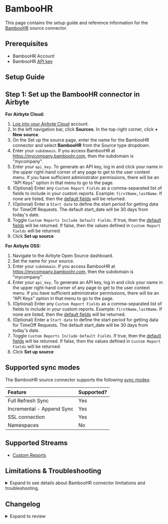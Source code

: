 # BambooHR

<HideInUI>

This page contains the setup guide and reference information for the [BambooHR](https://www.bamboohr.com/) source connector.

</HideInUI>

## Prerequisites

- BambooHR Account
- BambooHR [API key](https://documentation.bamboohr.com/docs)

## Setup Guide

## Step 1: Set up the BambooHR connector in Airbyte

<!-- env:cloud -->

**For Airbyte Cloud:**

1. [Log into your Airbyte Cloud](https://cloud.airbyte.com/workspaces) account.
2. In the left navigation bar, click **Sources**. In the top-right corner, click **+ New source**.
3. On the Set up the source page, enter the name for the BambooHR connector and select **BambooHR** from the Source type dropdown.
4. Enter your `subdomain`. If you access BambooHR at https://mycompany.bamboohr.com, then the subdomain is "mycompany".
5. Enter your `api_key`. To generate an API key, log in and click your name in the upper right-hand corner of any page to get to the user context menu. If you have sufficient administrator permissions, there will be an "API Keys" option in that menu to go to the page.
6. (Optional) Enter any `Custom Report Fields` as a comma-separated list of fields to include in your custom reports. Example: `firstName,lastName`. If none are listed, then the [default fields](https://documentation.bamboohr.com/docs/list-of-field-names) will be returned.
7. (Optional) Enter a `Start date` to define the start period for getting data for TimeOff Requests. The default start_date will be 30 days from today's date. 
8. Toggle `Custom Reports Include Default Fields`. If true, then the [default fields](https://documentation.bamboohr.com/docs/list-of-field-names) will be returned. If false, then the values defined in `Custom Report Fields` will be returned.
9. Click **Set up source**

<!-- /env:cloud -->

<!-- env:oss -->

**For Airbyte OSS:**

1. Navigate to the Airbyte Open Source dashboard.
2. Set the name for your source.
3. Enter your `subdomain`. If you access BambooHR at https://mycompany.bamboohr.com, then the subdomain is "mycompany".
4. Enter your `api_key`. To generate an API key, log in and click your name in the upper right-hand corner of any page to get to the user context menu. If you have sufficient administrator permissions, there will be an "API Keys" option in that menu to go to the page.
5. (Optional) Enter any `Custom Report Fields` as a comma-separated list of fields to include in your custom reports. Example: `firstName,lastName`. If none are listed, then the [default fields](https://documentation.bamboohr.com/docs/list-of-field-names) will be returned.
6. (Optional) Enter a `Start date` to define the start period for getting data for TimeOff Requests. The default start_date will be 30 days from today's date. 
7. Toggle `Custom Reports Include Default Fields`. If true, then the [default fields](https://documentation.bamboohr.com/docs/list-of-field-names) will be returned. If false, then the values defined in `Custom Report Fields` will be returned.
8. Click **Set up source**

<!-- /env:oss -->

<HideInUI>

## Supported sync modes

The BambooHR source connector supports the following [sync modes](https://docs.airbyte.com/cloud/core-concepts#connection-sync-modes):

| Feature                   | Supported? |
| :------------------------ | :--------- |
| Full Refresh Sync         | Yes        |
| Incremental - Append Sync | Yes        |
| SSL connection            | Yes        |
| Namespaces                | No         |

## Supported Streams

- [Custom Reports](https://documentation.bamboohr.com/reference/request-custom-report-1)

## Limitations & Troubleshooting

<details>
<summary>
Expand to see details about BambooHR connector limitations and troubleshooting.
</summary>

### Connector limitations

#### Rate limiting

BambooHR has the [rate limits](https://documentation.bamboohr.com/docs/api-details), but the connector should not run into API limitations under normal usage.

Please [create an issue](https://github.com/airbytehq/airbyte/issues) if you see any rate limit issues that are not automatically retried successfully.

### Troubleshooting

- Check out common troubleshooting issues for the BambooHR source connector on our [Airbyte Forum](https://github.com/airbytehq/airbyte/discussions).

</details>

## Changelog

<details>
  <summary>Expand to review</summary>

| Version | Date       | Pull Request                                             | Subject                                                                         |
| :------ | :--------- | :------------------------------------------------------- | :------------------------------------------------------------------------------ |
| 0.4.6 | 2024-08-24 | [44652](https://github.com/airbytehq/airbyte/pull/44652) | Update dependencies |
| 0.4.5 | 2024-08-17 | [44272](https://github.com/airbytehq/airbyte/pull/44272) | Update dependencies |
| 0.4.4 | 2024-08-12 | [43851](https://github.com/airbytehq/airbyte/pull/43851) | Update dependencies |
| 0.4.3 | 2024-08-10 | [43467](https://github.com/airbytehq/airbyte/pull/43467) | Update dependencies |
| 0.4.2 | 2024-08-03 | [43154](https://github.com/airbytehq/airbyte/pull/43154) | Update dependencies |
| 0.4.1 | 2024-07-27 | [42779](https://github.com/airbytehq/airbyte/pull/42779) | Update dependencies |
| 0.4.0 | 2024-07-18 | [41443](https://github.com/airbytehq/airbyte/pull/41443) | Add TimeOff Requests stream |
| 0.3.8 | 2024-07-20 | [42200](https://github.com/airbytehq/airbyte/pull/42200) | Update dependencies |
| 0.3.7 | 2024-07-13 | [41780](https://github.com/airbytehq/airbyte/pull/41780) | Update dependencies |
| 0.3.6 | 2024-07-10 | [41437](https://github.com/airbytehq/airbyte/pull/41437) | Update dependencies |
| 0.3.5 | 2024-07-09 | [41088](https://github.com/airbytehq/airbyte/pull/41088) | Update dependencies |
| 0.3.4 | 2024-07-06 | [40818](https://github.com/airbytehq/airbyte/pull/40818) | Update dependencies |
| 0.3.3 | 2024-06-25 | [40288](https://github.com/airbytehq/airbyte/pull/40288) | Update dependencies |
| 0.3.2 | 2024-06-22 | [40156](https://github.com/airbytehq/airbyte/pull/40156) | Update dependencies |
| 0.3.1 | 2024-06-06 | [39201](https://github.com/airbytehq/airbyte/pull/39201) | [autopull] Upgrade base image to v1.2.2 |
| 0.3.0 | 2024-05-25 | [37452](https://github.com/airbytehq/airbyte/pull/37452) | Migrate to Low Code |
| 0.2.6 | 2024-04-19 | [37124](https://github.com/airbytehq/airbyte/pull/37124) | Updating to 0.80.0 CDK |
| 0.2.5 | 2024-04-18 | [37124](https://github.com/airbytehq/airbyte/pull/37124) | Manage dependencies with Poetry. |
| 0.2.4 | 2024-04-15 | [37124](https://github.com/airbytehq/airbyte/pull/37124) | Base image migration: remove Dockerfile and use the python-connector-base image |
| 0.2.3 | 2024-04-12 | [37124](https://github.com/airbytehq/airbyte/pull/37124) | schema descriptions |
| 0.2.2 | 2022-09-16 | [17684](https://github.com/airbytehq/airbyte/pull/17684) | Fix custom field validation retrieve |
| 0.2.1 | 2022-09-16 | [16826](https://github.com/airbytehq/airbyte/pull/16826) | Add custom fields validation during check |
| 0.2.0 | 2022-03-24 | [11326](https://github.com/airbytehq/airbyte/pull/11326) | Add support for Custom Reports endpoint |
| 0.1.0 | 2021-08-27 | [5054](https://github.com/airbytehq/airbyte/pull/5054) | Initial release with Employees API |

</details>

</HideInUI>

